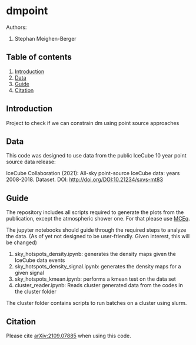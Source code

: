 # dmpoint

Authors:

1. Stephan Meighen-Berger

## Table of contents

1. [Introduction](#Introduction)
2. [Data](#Data)
3. [Guide](#Guide)
4. [Citation](#Citation)

## Introduction <a name="Introduction"></a>

Project to check if we can constrain dm using point source approaches

## Data <a name="Data"></a>

This code was designed to use data from the public IceCube 10 year point source
data release:

IceCube Collaboration (2021): All-sky point-source IceCube data: years 2008-2018. Dataset.
DOI: <http://doi.org/DOI:10.21234/sxvs-mt83>

## Guide <a name="Guide"></a>

The repository includes all scripts required to generate the plots from the
publication, except the atmospheric shower one. For that please use
[MCEq](https://github.com/afedynitch/MCEq).

The jupyter notebooks should guide through the required steps to analyze the data.
(As of yet not designed to be user-friendly. Given interest, this will be changed)

1. sky_hotspots_density.ipynb: generates the density maps given the IceCube data events
2. sky_hotspots_density_signal.ipynb: generates the density maps for a given signal
3. sky_hotspots_kmean.ipynb: performs a kmean test on the data set
4. cluster_reader.ipynb: Reads cluster generated data from the codes in the cluster folder

The cluster folder contains scripts to run batches on a cluster using slurm.

## Citation <a name="Citation"></a>

Please cite [arXiv:2109.07885](https://arxiv.org/abs/2109.07885) when using this code.
